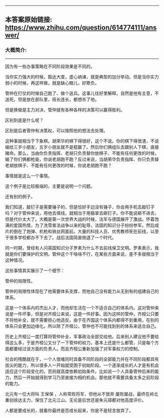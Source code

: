 ----------------------------------------
## 本答案原始链接: https://www.zhihu.com/question/614774111/answer/
### 大概简介: 
----------------------------------------
因为有一些办事策略在不同阶段效果是不同的。

当你实力强大的时候，豁达大度，虚心纳谏，就是典型的加分举动。但是当你实力弱小的时候，再这样做，就是缺心眼儿，好欺负。

管仲在打仗的时候自己跑了、做个逃兵。这事儿往好里解释，自然是他有主意，不送死。但是放在部队里，班长连长，都想杀了他。

但是换做是主力对决，管仲就有各种各样的决策可以赢得胜利。

区别到底是什么呢？

区别是后者管仲有决策权，可以按照他的想法去处理。

这种事就相当于下象棋。胡荣华的棋下得很好，这个不说。你的棋下得很渣，不说输给三岁小朋友，五岁小朋友就不是稳赢了。然后你们俩组队去跟别人下棋，直接赌命。那么，当由你负责指挥、老胡只负责替你放棋子、不能有任何更改的时候，输了你们俩都枪毙，你说老胡跑不跑？反过来说，当胡荣华负责指挥、你只负责替老胡放棋子、不能有任何更改的时候，你说老胡跑不跑？

事情就是这么一个事情。

这个例子是比较极端的，主要是说明一个问题。

还有别的例子。

我们知道，敲钉子是需要锤子的，但是恰好手边没有锤子，你会用手机去敲钉子吗？对于管仲来说，用他去填线，就相当于用翡翠去砸钉子。你不能说砸不进去，但是代价太大了。大概是第一次世界大战的时候，法军与德国展开了激战。怀着饱满的爱国热情，为了洗雪普法战争以来的耻辱，法国的知识分子纷纷参军。然后成片的倒在了炮弹、机枪和铁丝网面前。大量的科技人员、优秀教师死在前线，以至于很多学校都办不下去了。战后法国简直倒退了一个时代。

同一时期，曾经有人问英国知识分子罗素为什么不去前线保卫文明。罗素表示，我就是你们要保护的文明。管仲这个干啥啥不行，在某些方面来说，差不多就相当于这种情况。

这些事情其实展示了一个细节：

管仲的局限性。

管仲的局限性体现在了他需要体系支撑，而他自己没有能力从无到有的组建自己的体系。

这是一个体系内的杰出人才，而他却生活在一个不适合自己的体系内。这对管仲来说是一件坏事，但是对齐桓公来说，这是一件好事。因为这样的管仲，齐桓公只要不将他补全，就不需要担心他造反。由于在齐国这个体系内都得不到重用，在别的体系只会更加边缘化。所以除了齐桓公，管仲也不可能找到别的体系来适合自己。

历史上齐桓公一度打算将管仲补全，军事政治全部交给他。后来别人建议他不要给得这么多，于是齐桓公又分了一下管仲的权力。基本上还是什么都管，只是每个方面都要经过该方面的负责人。而且齐桓公重新加强了对军事权力的控制。

社会的残酷就在于，一个人很难同时具备不同阶段的全部能力并在不同阶段都具有拔尖的能力，所以很多人一开始就受困于初始阶段。一个逐渐成长的人才是有机会适应这个阶段变化的。否则就高度依赖初始条件。比如说一个人具备管仲后来的能力，然后一开始就得到学习乃至直接为相的机会。那他就不需要具备太多之前阶段的能力。

北元有一位大将叫 王保保 ，人称常败将军，但他从不放弃 屡败屡战，最终在岭北重创徐达主力，保住了北元江山，无论是后世还是朱元璋都对他高度评价。

人都是要成长的，就看你最终是否成长起来，你是不是轻言放弃了。